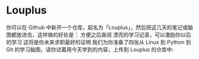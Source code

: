 # Louplus
你可以在 Github 中新开一个仓库，起名为「Louplus」，然后把这几天的笔记或脑图都放进去，这样做的好处是： 方便之后查阅 漂亮的学习记录，可以激励你以后的学习 这将是你未来求职最好的证明 我们为你准备了四张从 Linux 到 Python 到 Git 的学习脑图，请你试着用今天学到的内容，上传到 Louplus 的仓库中:
